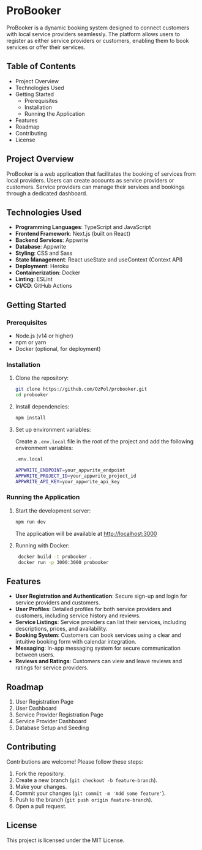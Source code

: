 # ProBooker

ProBooker is a dynamic booking system designed to connect customers with local service providers seamlessly. The platform allows users to register as either service providers or customers, enabling them to book services or offer their services.

## Table of Contents

- Project Overview
- Technologies Used
- Getting Started
  - Prerequisites
  - Installation
  - Running the Application
- Features
- Roadmap
- Contributing
- License

## Project Overview

ProBooker is a web application that facilitates the booking of services from local providers. Users can create accounts as service providers or customers. Service providers can manage their services and bookings through a dedicated dashboard.

## Technologies Used

- **Programming Languages**: TypeScript and JavaScript
- **Frontend Framework**: Next.js (built on React)
- **Backend Services**: Appwrite
- **Database**: Appwrite
- **Styling**: CSS and Sass
- **State Management**: React useState and useContext (Context API)
- **Deployment**: Heroku
- **Containerization**: Docker
- **Linting**: ESLint
- **CI/CD**: GitHub Actions

## Getting Started

### Prerequisites

- Node.js (v14 or higher)
- npm or yarn
- Docker (optional, for deployment)

### Installation

1. Clone the repository:

    ```sh
    git clone https://github.com/OzPol/probooker.git
    cd probooker
    ```

2. Install dependencies:

    ```sh
    npm install
    ```

3. Set up environment variables:

    Create a `.env.local` file in the root of the project and add the following environment variables:
    ```sh
    .env.local

    APPWRITE_ENDPOINT=your_appwrite_endpoint
    APPWRITE_PROJECT_ID=your_appwrite_project_id
    APPWRITE_API_KEY=your_appwrite_api_key
    ```

### Running the Application

1. Start the development server:

    ```sh
    npm run dev
    ```
    The application will be available at [http://localhost:3000](http://localhost:3000)

2. Running with Docker:
 
   ```sh
    docker build -t probooker .
    docker run -p 3000:3000 probooker
    ```

## Features

- **User Registration and Authentication**: Secure sign-up and login for service providers and customers.
- **User Profiles**: Detailed profiles for both service providers and customers, including service history and reviews.
- **Service Listings**: Service providers can list their services, including descriptions, prices, and availability.
- **Booking System**: Customers can book services using a clear and intuitive booking form with calendar integration.
- **Messaging**: In-app messaging system for secure communication between users.
- **Reviews and Ratings**: Customers can view and leave reviews and ratings for service providers.

## Roadmap

1.	User Registration Page
2.	User Dashboard
3.	Service Provider Registration Page
4.	Service Provider Dashboard
5.	Database Setup and Seeding

## Contributing

Contributions are welcome! Please follow these steps:

1. Fork the repository.
2. Create a new branch (`git checkout -b feature-branch`).
3. Make your changes.
4. Commit your changes (`git commit -m 'Add some feature'`).
5. Push to the branch (`git push origin feature-branch`).
6. Open a pull request.

## License

This project is licensed under the MIT License.
